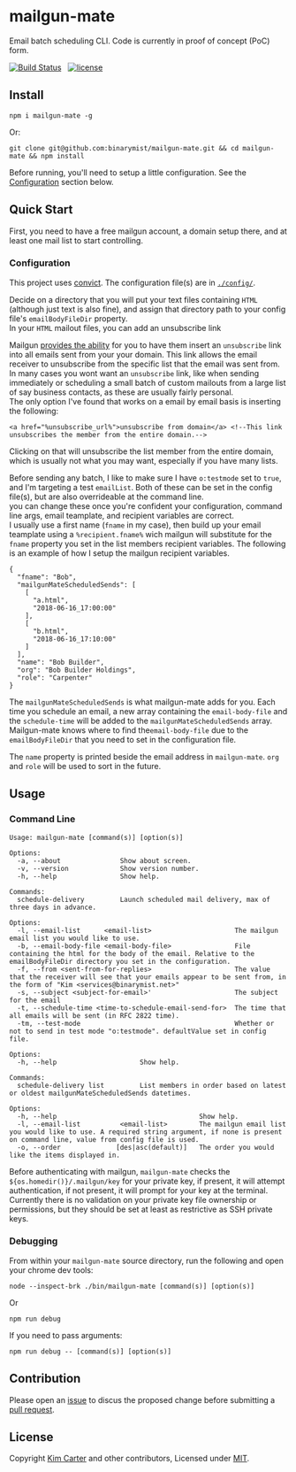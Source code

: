 # mailgun-mate

Email batch scheduling CLI. Code is currently in proof of concept (PoC) form.

[![Build Status](https://api.travis-ci.org/binarymist/mailgun-mate.png)](https://travis-ci.org/binarymist/mailgun-mate) &nbsp; [![license](https://img.shields.io/badge/license-MIT-green.svg)](https://github.com/binarymist/mailgun-mate/blob/master/LICENSE)

## Install

```
npm i mailgun-mate -g
```
Or:

```
git clone git@github.com:binarymist/mailgun-mate.git && cd mailgun-mate && npm install
```
Before running, you'll need to setup a little configuration. See the [Configuration](#configuration) section below.


## Quick Start

First, you need to have a free mailgun account, a domain setup there, and at least one mail list to start controlling.

### Configuration

This project uses [convict](https://github.com/mozilla/node-convict). The configuration file(s) are in [`./config/`](https://github.com/binarymist/mailgun-mate/tree/master/config).

Decide on a directory that you will put your text files containing `HTML` (although just text is also fine), and assign that directory path to your config file's `emailBodyFileDir` property.  
In your `HTML` mailout files, you can add an unsubscribe link 

Mailgun [provides the ability](https://app.mailgun.com/app/domains/mailgun.yourdomain.com) for you to have them insert an `unsubscribe` link into all emails sent from your your domain. This link allows the email receiver to unsubscribe from the specific list that the email was sent from.  
In many cases you wont want an `unsubscribe` link, like when sending immediately or scheduling a small batch of custom mailouts from a large list of say business contacts, as these are usually fairly personal.  
The only option I've found that works on a email by email basis is inserting the following:

```
<a href="%unsubscribe_url%">unsubscribe from domain</a> <!--This link unsubscribes the member from the entire domain.-->
```

Clicking on that will unsubscribe the list member from the entire domain, which is usually not what you may want, especially if you have many lists.

Before sending any batch, I like to make sure I have `o:testmode` set to `true`, and I'm targeting a test `emailList`. Both of these can be set in the config file(s), but are also overrideable at the command line.  
you can change these once you're confident your configuration, command line args, email teamplate, and recipient variables are correct.  
I usually use a first name (`fname` in my case), then build up your email teamplate using a `%recipient.fname%` wich mailgun will substitute for the `fname` property you set in the list members recipient variables. The following is an example of how I setup the mailgun recipient variables.

```
{
  "fname": "Bob",
  "mailgunMateScheduledSends": [
    [
      "a.html",
      "2018-06-16_17:00:00"
    ],
    [
      "b.html",
      "2018-06-16_17:10:00"
    ]
  ],
  "name": "Bob Builder",
  "org": "Bob Builder Holdings",
  "role": "Carpenter"
}
```

The `mailgunMateScheduledSends` is what mailgun-mate adds for you. Each time you schedule an email, a new array containing the `email-body-file` and the `schedule-time` will be added to the `mailgunMateScheduledSends` array. Mailgun-mate knows where to find the`email-body-file` due to the `emailBodyFileDir` that you need to set in the configuration file.

The `name` property is printed beside the email address in `mailgun-mate`. `org` and `role` will be used to sort in the future.


## Usage

### Command Line

```
Usage: mailgun-mate [command(s)] [option(s)]

Options:
  -a, --about               Show about screen.
  -v, --version             Show version number.
  -h, --help                Show help.

Commands:
  schedule-delivery         Launch scheduled mail delivery, max of three days in advance.

Options:
  -l, --email-list      <email-list>                     The mailgun email list you would like to use.
  -b, --email-body-file <email-body-file>                File containing the html for the body of the email. Relative to the emailBodyFileDir directory you set in the configuration.
  -f, --from <sent-from-for-replies>                     The value that the receiver will see that your emails appear to be sent from, in the form of "Kim <services@binarymist.net>"
  -s, --subject <subject-for-email>'                     The subject for the email
  -t, --schedule-time <time-to-schedule-email-send-for>  The time that all emails will be sent (in RFC 2822 time).
  -tm, --test-mode                                       Whether or not to send in test mode "o:testmode". defaultValue set in config file.

Options:
  -h, --help                     Show help.

Commands:
  schedule-delivery list         List members in order based on latest or oldest mailgunMateScheduledSends datetimes.

Options:
  -h, --help                                    Show help.
  -l, --email-list          <email-list>        The mailgun email list you would like to use. A required string argument, if none is present on command line, value from config file is used.
  -o, --order              [des|asc(default)]   The order you would like the items displayed in.
```

Before authenticating with mailgun, `mailgun-mate` checks the `${os.homedir()}/.mailgun/key` for your private key, if present, it will attempt authentication, if not present, it will prompt for your key at the terminal. Currently there is no validation on your private key file ownership or permissions, but they should be set at least as restrictive as SSH private keys.

### Debugging

From within your `mailgun-mate` source directory, run the following and open your chrome dev tools:

```
node --inspect-brk ./bin/mailgun-mate [command(s)] [option(s)]
```

Or

```
npm run debug
```

If you need to pass arguments:

```
npm run debug -- [command(s)] [option(s)]
```

## Contribution

Please open an [issue](https://github.com/binarymist/mailgun-mate/issues) to discus the proposed change before submitting a [pull request](https://github.com/binarymist/mailgun-mate/pulls).

## License

Copyright [Kim Carter](https://github.com/binarymist) and other contributors, Licensed under [MIT](./LICENSE).

[mailgun-js]: https://github.com/bojand/mailgun-js

